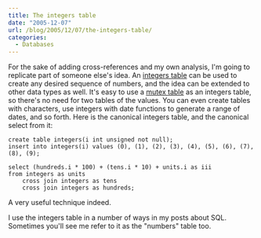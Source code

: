 ```yaml
---
title: The integers table
date: "2005-12-07"
url: /blog/2005/12/07/the-integers-table/
categories:
  - Databases
---
```

For the sake of adding cross-references and my own analysis, I'm going to replicate part of someone else's idea. An [integers table](http://expertanswercenter.techtarget.com/eac/knowledgebaseAnswer/0,295199,sid63_gci978319,00.html) can be used to create any desired sequence of numbers, and the idea can be extended to other data types as well. It's easy to use a [mutex table](/blog/2005/09/22/mutex-tables-in-sql/) as an integers table, so there's no need for two tables of the values. You can even create tables with characters, use integers with date functions to generate a range of dates, and so forth. Here is the canonical integers table, and the canonical select from it:

```
create table integers(i int unsigned not null);
insert into integers(i) values (0), (1), (2), (3), (4), (5), (6), (7), (8), (9);

select (hundreds.i * 100) + (tens.i * 10) + units.i as iii
from integers as units
    cross join integers as tens
    cross join integers as hundreds;
```

A very useful technique indeed.

I use the integers table in a number of ways in my posts about SQL. Sometimes you'll see me refer to it as the "numbers" table too.



